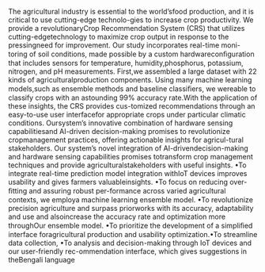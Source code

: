 The agricultural industry is essential to the world’sfood production, and it is critical to use cutting-edge technolo-gies to increase crop productivity. We provide a revolutionaryCrop Recommendation System (CRS) that utilizes cutting-edgetechnology to maximize crop output in response to the pressingneed for improvement. Our study incorporates real-time moni-toring of soil conditions, made possible by a custom hardwareconﬁguration that includes sensors for temperature, humidity,phosphorus, potassium, nitrogen, and pH measurements. First,we assembled a large dataset with 22 kinds of agriculturalproduction components. Using many machine learning models,such as ensemble methods and baseline classiﬁers, we wereable to classify crops with an astounding 99% accuracy rate.With the application of these insights, the CRS provides cus-tomized recommendations through an easy-to-use user interfacefor appropriate crops under particular climatic conditions. Oursystem’s innovative combination of hardware sensing capabilitiesand AI-driven decision-making promises to revolutionize cropmanagement practices, offering actionable insights for agricul-tural stakeholders. Our system’s novel integration of AI-drivendecision-making and hardware sensing capabilities promises totransform crop management techniques and provide agriculturalstakeholders with useful insights.
•To integrate real-time prediction model integration withIoT devices improves usability and gives farmers valuableinsights.
•To focus on reducing over-ﬁtting and assuring robust per-formance across varied agricultural contexts, we employa machine learning ensemble model.
•To revolutionize precision agriculture and surpass priorworks with its accuracy, adaptability and use and alsoincrease the accuracy rate and optimization more throughOur ensemble model.
•To prioritize the development of a simpliﬁed interface foragricultural production and usability optimization.•To streamline data collection,
•To analysis and decision-making through IoT devices and our user-friendly rec-ommendation interface, which gives suggestions in theBengali language
